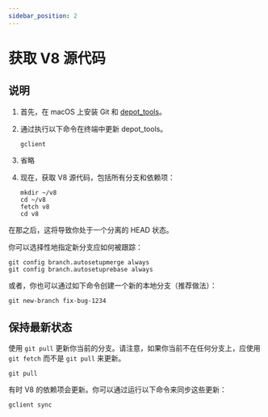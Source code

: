 ```yaml
---
sidebar_position: 2
---
```


# 获取 V8 源代码

## 说明

1. 首先，在 macOS 上安装 Git 和 [depot_tools](./get-depot-tools)。

2. 通过执行以下命令在终端中更新 depot_tools。

   ```shell
   gclient
   ```

3. 省略

4. 现在，获取 V8 源代码，包括所有分支和依赖项：

   ```shell
   mkdir ~/v8
   cd ~/v8
   fetch v8
   cd v8
   ```

在那之后，这将导致你处于一个分离的 HEAD 状态。

你可以选择性地指定新分支应如何被跟踪：

```shell
git config branch.autosetupmerge always
git config branch.autosetuprebase always
```

或者，你也可以通过如下命令创建一个新的本地分支（推荐做法）：

```shell
git new-branch fix-bug-1234
```

## 保持最新状态

使用 `git pull` 更新你当前的分支。请注意，如果你当前不在任何分支上，应使用 `git fetch` 而不是 `git pull` 来更新。

```shell
git pull
```

有时 V8 的依赖项会更新。你可以通过运行以下命令来同步这些更新：

```shell
gclient sync
```
